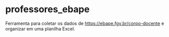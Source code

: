 # professores_ebape

Ferramenta para coletar os dados de https://ebape.fgv.br/corpo-docente e organizar em uma planilha Excel.
